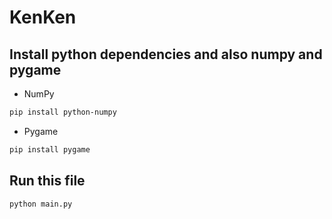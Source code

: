 # KenKen

## Install python dependencies and also numpy and pygame

- NumPy
```bash
pip install python-numpy
```

- Pygame
```bash
pip install pygame
```

## Run this file
```bash
python main.py
```

